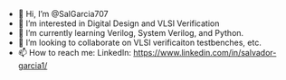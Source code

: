 - 👋 Hi, I’m @SalGarcia707
- 👀 I’m interested in Digital Design and VLSI Verification
- 🌱 I’m currently learning Verilog, System Verilog, and Python.
- 💞️ I’m looking to collaborate on VLSI verificaiton testbenches, etc. 
- 📫 How to reach me: LinkedIn: https://www.linkedin.com/in/salvador-garcia1/ 

<!---
SalGarcia707/SalGarcia707 is a ✨ special ✨ repository because its `README.md` (this file) appears on your GitHub profile.
You can click the Preview link to take a look at your changes.
--->
